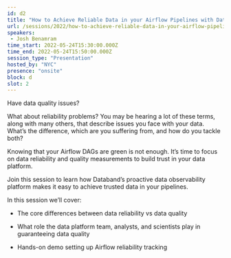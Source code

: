 ```yaml
---
id: d2
title: "How to Achieve Reliable Data in your Airflow Pipelines with Databand"
url: /sessions/2022/how-to-achieve-reliable-data-in-your-airflow-pipelines-with-databand
speakers:
 - Josh Benamram
time_start: 2022-05-24T15:30:00.000Z
time_end: 2022-05-24T15:50:00.000Z
session_type: "Presentation"
hosted_by: "NYC"
presence: "onsite"
block: d
slot: 2
---
```


Have data quality issues? 
 
 
 
 What about reliability problems? You may be hearing a lot of these terms, along with many others, that describe issues you face with your data. What’s the difference, which are you suffering from, and how do you tackle both?
 
 
 
 Knowing that your Airflow DAGs are green is not enough. It’s time to focus on data reliability and quality measurements to build trust in your data platform.
 
 
 
 Join this session to learn how Databand’s proactive data observability platform makes it easy to achieve trusted data in your pipelines.
 
 
 
 In this session we’ll cover:
 
 
 
  - The core differences between data reliability vs data quality
 
  - What role the data platform team, analysts, and scientists play in guaranteeing data quality
 
  - Hands-on demo setting up Airflow reliability tracking